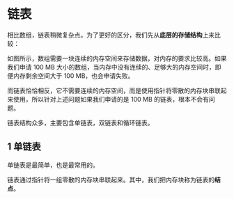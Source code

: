 # 链表

相比数组，链表稍微复杂点。为了更好的区分，我们先从**底层的存储结构**上来比较：

如图所示，数组需要一块连续的内存空间来存储数据，对内存的要求比较高。如果我们申请 100 MB 大小的数组，当内存中没有连续的、足够大的内存空间时，即便内存剩余空间大于 100 MB，也会申请失败。

而链表恰恰相反，它不需要连续的内存空间，而是使用指针将零散的内存块串联起来使用，所以针对上述问题如果我们申请的是 100 MB 的链表，根本不会有问题。

<!-- image -->

链表结构众多，主要包含单链表，双链表和循环链表。

## 1 单链表

单链表是最简单，也是最常用的。

链表通过指针将一组零散的内存块串联起来。其中，我们把内存块称为链表的**结点**。